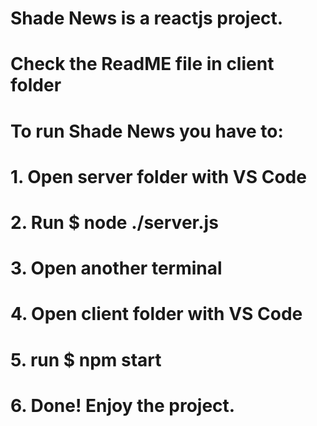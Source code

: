 # Shade News is a reactjs project.
# Check the ReadME file in client folder
# To run Shade News you have to:
# 1. Open server folder with VS Code
# 2. Run $ node ./server.js
# 3. Open another terminal
# 4. Open client folder with VS Code 
# 5. run $ npm start
# 6. Done! Enjoy the project.
